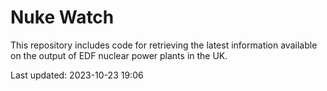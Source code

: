 # Nuke Watch

This repository includes code for retrieving the latest information available on the output of EDF nuclear power plants in the UK.

Last updated: 2023-10-23 19:06